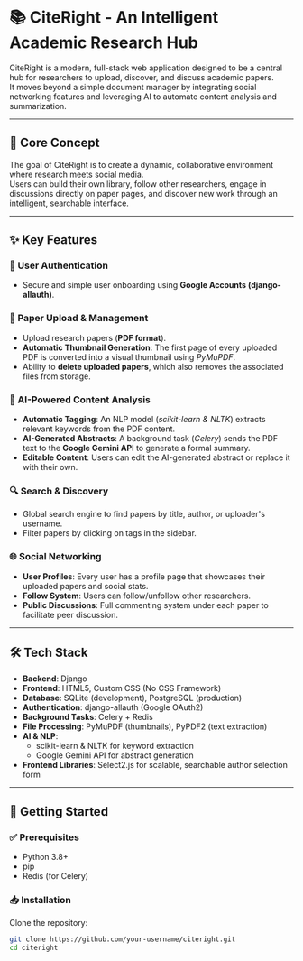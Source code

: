 # 📚 CiteRight - An Intelligent Academic Research Hub

CiteRight is a modern, full-stack web application designed to be a central hub for researchers to upload, discover, and discuss academic papers.  
It moves beyond a simple document manager by integrating social networking features and leveraging AI to automate content analysis and summarization.

---

## 🎯 Core Concept
The goal of CiteRight is to create a dynamic, collaborative environment where research meets social media.  
Users can build their own library, follow other researchers, engage in discussions directly on paper pages, and discover new work through an intelligent, searchable interface.

---

## ✨ Key Features

### 👤 User Authentication
- Secure and simple user onboarding using **Google Accounts (django-allauth)**.

### 📄 Paper Upload & Management
- Upload research papers (**PDF format**).
- **Automatic Thumbnail Generation**: The first page of every uploaded PDF is converted into a visual thumbnail using *PyMuPDF*.
- Ability to **delete uploaded papers**, which also removes the associated files from storage.

### 🤖 AI-Powered Content Analysis
- **Automatic Tagging**: An NLP model (*scikit-learn & NLTK*) extracts relevant keywords from the PDF content.
- **AI-Generated Abstracts**: A background task (*Celery*) sends the PDF text to the **Google Gemini API** to generate a formal summary.
- **Editable Content**: Users can edit the AI-generated abstract or replace it with their own.

### 🔍 Search & Discovery
- Global search engine to find papers by title, author, or uploader's username.
- Filter papers by clicking on tags in the sidebar.

### 🌐 Social Networking
- **User Profiles**: Every user has a profile page that showcases their uploaded papers and social stats.
- **Follow System**: Users can follow/unfollow other researchers.
- **Public Discussions**: Full commenting system under each paper to facilitate peer discussion.

---

## 🛠️ Tech Stack

- **Backend**: Django  
- **Frontend**: HTML5, Custom CSS (No CSS Framework)  
- **Database**: SQLite (development), PostgreSQL (production)  
- **Authentication**: django-allauth (Google OAuth2)  
- **Background Tasks**: Celery + Redis  
- **File Processing**: PyMuPDF (thumbnails), PyPDF2 (text extraction)  
- **AI & NLP**:  
  - scikit-learn & NLTK for keyword extraction  
  - Google Gemini API for abstract generation  
- **Frontend Libraries**: Select2.js for scalable, searchable author selection form  

---

## 🚀 Getting Started

### ✅ Prerequisites
- Python 3.8+  
- pip  
- Redis (for Celery)  

### 📥 Installation

Clone the repository:
```bash
git clone https://github.com/your-username/citeright.git
cd citeright

